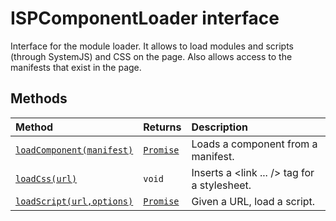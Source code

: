 # ISPComponentLoader interface







Interface for the module loader. It allows to load modules and scripts (through SystemJS) and CSS on the page. Also allows access to the manifests that exist in the page.







## Methods

| Method	   |  Returns	| Description|
|:-------------|:-------|:-----------|
|[`loadComponent(manifest)`](loadcomponent-ispcomponentloader.md)      | [`Promise`](../../es6-promise.api/class/promise.md)<TComponent> | Loads a component from a manifest. |
|[`loadCss(url)`](loadcss-ispcomponentloader.md)      | `void` | Inserts a <link ... /> tag for a stylesheet. |
|[`loadScript(url,options)`](loadscript-ispcomponentloader.md)      | [`Promise`](../../es6-promise.api/class/promise.md)<TModule> | Given a URL, load a script. |




